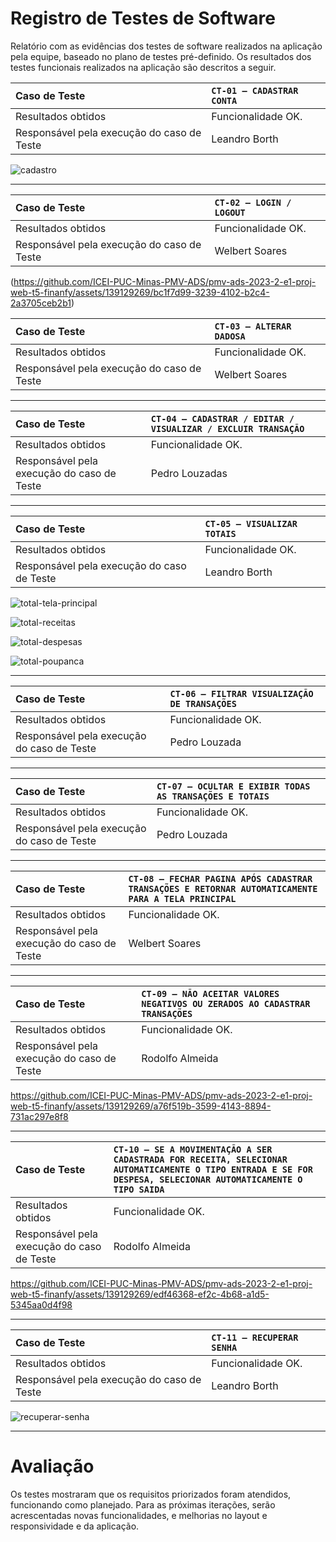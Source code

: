# Registro de Testes de Software

Relatório com as evidências dos testes de software realizados na aplicação pela equipe, baseado no plano de testes pré-definido.
Os resultados dos testes funcionais realizados na aplicação são descritos a seguir.

|Caso de Teste | `CT-01 – CADASTRAR CONTA` |
|:---|:---|
| Resultados obtidos | Funcionalidade OK. |
| Responsável pela execução do caso de Teste | Leandro Borth |

![cadastro](https://github.com/ICEI-PUC-Minas-PMV-ADS/pmv-ads-2023-2-e1-proj-web-t5-finanfy/assets/116202867/3643539c-7f17-4937-b486-efec4c797b05)

---

|Caso de Teste | `CT-02 – LOGIN / LOGOUT` |
|:---|:---|
| Resultados obtidos | Funcionalidade OK. |
| Responsável pela execução do caso de Teste | Welbert Soares |

(https://github.com/ICEI-PUC-Minas-PMV-ADS/pmv-ads-2023-2-e1-proj-web-t5-finanfy/assets/139129269/bc1f7d99-3239-4102-b2c4-2a3705ceb2b1)



|Caso de Teste | `CT-03 – ALTERAR DADOSA` |
|:---|:---|
| Resultados obtidos | Funcionalidade OK. |
| Responsável pela execução do caso de Teste | Welbert Soares |

---

|Caso de Teste | `CT-04 – CADASTRAR / EDITAR / VISUALIZAR / EXCLUIR TRANSAÇÃO` |
|:---|:---|
| Resultados obtidos | Funcionalidade OK. |
| Responsável pela execução do caso de Teste | Pedro Louzadas |

---

|Caso de Teste | `CT-05 – VISUALIZAR TOTAIS` |
|:---|:---|
| Resultados obtidos | Funcionalidade OK. |
| Responsável pela execução do caso de Teste | Leandro Borth |

![total-tela-principal](https://github.com/ICEI-PUC-Minas-PMV-ADS/pmv-ads-2023-2-e1-proj-web-t5-finanfy/assets/116202867/9571cfde-5e54-4074-8709-25f9bd079ee3)

![total-receitas](https://github.com/ICEI-PUC-Minas-PMV-ADS/pmv-ads-2023-2-e1-proj-web-t5-finanfy/assets/116202867/8015cda5-dda7-49df-950d-36d29f4c40af)

![total-despesas](https://github.com/ICEI-PUC-Minas-PMV-ADS/pmv-ads-2023-2-e1-proj-web-t5-finanfy/assets/116202867/571c8006-3d1f-4ff8-a084-4d903c9d7f0e)

![total-poupanca](https://github.com/ICEI-PUC-Minas-PMV-ADS/pmv-ads-2023-2-e1-proj-web-t5-finanfy/assets/116202867/d958997d-a0d3-477b-bb76-b57ac5a9fd51)

---

|Caso de Teste | `CT-06 – FILTRAR VISUALIZAÇÃO DE TRANSAÇÕES` |
|:---|:---|
| Resultados obtidos | Funcionalidade OK. |
| Responsável pela execução do caso de Teste | Pedro Louzada |

---

|Caso de Teste | `CT-07 – OCULTAR E EXIBIR TODAS AS TRANSAÇÕES E TOTAIS` |
|:---|:---|
| Resultados obtidos | Funcionalidade OK. |
| Responsável pela execução do caso de Teste | Pedro Louzada |

---

|Caso de Teste | `CT-08 – FECHAR PAGINA APÓS CADASTRAR TRANSAÇÕES E RETORNAR AUTOMATICAMENTE PARA A TELA PRINCIPAL` |
|:---|:---|
| Resultados obtidos | Funcionalidade OK. |
| Responsável pela execução do caso de Teste | Welbert Soares |

---

|Caso de Teste | `CT-09 – NÃO ACEITAR VALORES NEGATIVOS OU ZERADOS AO CADASTRAR TRANSAÇÕES` |
|:---|:---|
| Resultados obtidos | Funcionalidade OK. |
| Responsável pela execução do caso de Teste | Rodolfo Almeida |

https://github.com/ICEI-PUC-Minas-PMV-ADS/pmv-ads-2023-2-e1-proj-web-t5-finanfy/assets/139129269/a76f519b-3599-4143-8894-731ac297e8f8

---

|Caso de Teste | `CT-10 – SE A MOVIMENTAÇÃO A SER CADASTRADA FOR RECEITA, SELECIONAR AUTOMATICAMENTE O TIPO ENTRADA E SE FOR DESPESA, SELECIONAR AUTOMATICAMENTE O TIPO SAIDA` |
|:---|:---|
| Resultados obtidos | Funcionalidade OK. |
| Responsável pela execução do caso de Teste | Rodolfo Almeida |

https://github.com/ICEI-PUC-Minas-PMV-ADS/pmv-ads-2023-2-e1-proj-web-t5-finanfy/assets/139129269/edf46368-ef2c-4b68-a1d5-5345aa0d4f98

---

|Caso de Teste | `CT-11 – RECUPERAR SENHA` |
|:---|:---|
| Resultados obtidos | Funcionalidade OK. |
| Responsável pela execução do caso de Teste | Leandro Borth |

![recuperar-senha](https://github.com/ICEI-PUC-Minas-PMV-ADS/pmv-ads-2023-2-e1-proj-web-t5-finanfy/assets/116202867/3491f448-d5d9-4309-aeef-47835c60de46)


---

# Avaliação
Os testes mostraram que os requisitos priorizados foram atendidos, funcionando como planejado. Para as próximas iterações, serão acrescentadas novas funcionalidades, e melhorias no layout e responsividade e da aplicação.
